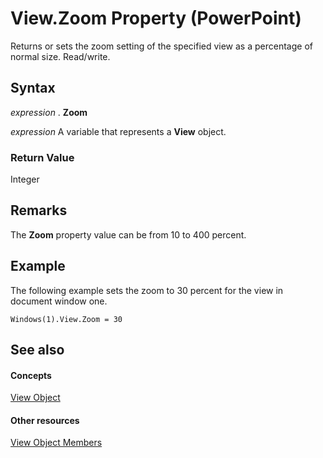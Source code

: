 
# View.Zoom Property (PowerPoint)

Returns or sets the zoom setting of the specified view as a percentage of normal size. Read/write.


## Syntax

 _expression_ . **Zoom**

 _expression_ A variable that represents a **View** object.


### Return Value

Integer


## Remarks

The  **Zoom** property value can be from 10 to 400 percent.


## Example

The following example sets the zoom to 30 percent for the view in document window one.


```
Windows(1).View.Zoom = 30
```


## See also


#### Concepts


[View Object](333e8b59-398d-4575-d37b-bfb1d3503089.md)
#### Other resources


[View Object Members](3330372c-8497-8cce-981b-3b64700eb915.md)
